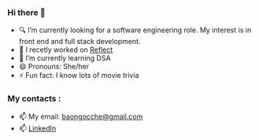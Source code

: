 ### Hi there 👋

- 🔍 I’m currently looking for a software engineering role. My interest is in front end and full stack development.
- 🔭 I recetly worked on [Reflect](https://reflect-in.herokuapp.com/)
- 🌱 I’m currently learning DSA
- 😄 Pronouns: She/her
- ⚡ Fun fact: I know lots of movie trivia

### My contacts :
- 📫 My email: baongocche@gmail.com
- 📫 [LinkedIn](https://www.linkedin.com/in/vivian-ngoc-che-6085a6b5/)

<!--
**itsvivrant/itsvivrant** is a ✨ _special_ ✨ repository because its `README.md` (this file) appears on your GitHub profile.

Here are some ideas to get you started:

- 🔭 I’m currently working on ...
- 🌱 I’m currently learning ...
- 👯 I’m looking to collaborate on ...
- 🤔 I’m looking for help with ...
- 💬 Ask me about ...
- 📫 How to reach me: ...
- 😄 Pronouns: ...
- ⚡ Fun fact: ...
-->
